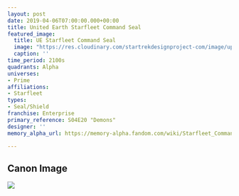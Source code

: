```yaml
---
layout: post
date: 2019-04-06T07:00:00.000+00:00
title: United Earth Starfleet Command Seal
featured_image:
  title: UE Starfleet Command Seal
  image: "https://res.cloudinary.com/startrekdesignproject-com/image/upload/v1554919612/UnitedEarthStarfleetCommandSea2-1l.png"
  caption: ''
time_period: 2100s
quadrants: Alpha
universes:
- Prime
affiliations:
- Starfleet
types:
- Seal/Shield
franchise: Enterprise
primary_reference: S04E20 "Demons"
designer: ''
memory_alpha_url: https://memory-alpha.fandom.com/wiki/Starfleet_Command

---
```

## Canon Image

![](https://res.cloudinary.com/startrekdesignproject-com/image/upload/v1554609301/UnitedEarthStarfleetCommandSeal1.jpg)